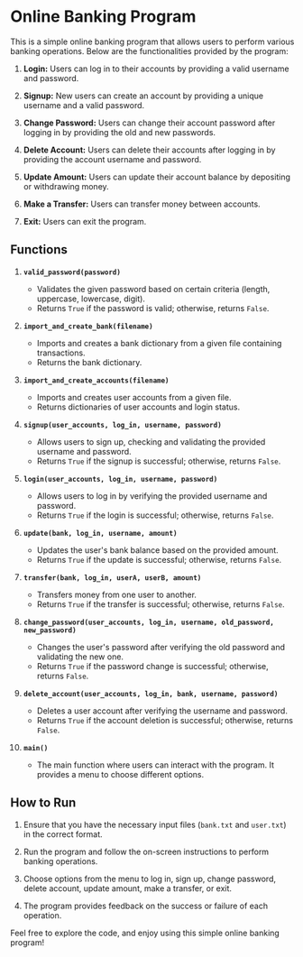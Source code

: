 # Online Banking Program

This is a simple online banking program that allows users to perform various banking operations. Below are the functionalities provided by the program:

1. **Login:** Users can log in to their accounts by providing a valid username and password.

2. **Signup:** New users can create an account by providing a unique username and a valid password.

3. **Change Password:** Users can change their account password after logging in by providing the old and new passwords.

4. **Delete Account:** Users can delete their accounts after logging in by providing the account username and password.

5. **Update Amount:** Users can update their account balance by depositing or withdrawing money.

6. **Make a Transfer:** Users can transfer money between accounts.

7. **Exit:** Users can exit the program.

## Functions

1. **`valid_password(password)`**
   - Validates the given password based on certain criteria (length, uppercase, lowercase, digit).
   - Returns `True` if the password is valid; otherwise, returns `False`.

2. **`import_and_create_bank(filename)`**
   - Imports and creates a bank dictionary from a given file containing transactions.
   - Returns the bank dictionary.

3. **`import_and_create_accounts(filename)`**
   - Imports and creates user accounts from a given file.
   - Returns dictionaries of user accounts and login status.

4. **`signup(user_accounts, log_in, username, password)`**
   - Allows users to sign up, checking and validating the provided username and password.
   - Returns `True` if the signup is successful; otherwise, returns `False`.

5. **`login(user_accounts, log_in, username, password)`**
   - Allows users to log in by verifying the provided username and password.
   - Returns `True` if the login is successful; otherwise, returns `False`.

6. **`update(bank, log_in, username, amount)`**
   - Updates the user's bank balance based on the provided amount.
   - Returns `True` if the update is successful; otherwise, returns `False`.

7. **`transfer(bank, log_in, userA, userB, amount)`**
   - Transfers money from one user to another.
   - Returns `True` if the transfer is successful; otherwise, returns `False`.

8. **`change_password(user_accounts, log_in, username, old_password, new_password)`**
   - Changes the user's password after verifying the old password and validating the new one.
   - Returns `True` if the password change is successful; otherwise, returns `False`.

9. **`delete_account(user_accounts, log_in, bank, username, password)`**
   - Deletes a user account after verifying the username and password.
   - Returns `True` if the account deletion is successful; otherwise, returns `False`.

10. **`main()`**
    - The main function where users can interact with the program. It provides a menu to choose different options.

## How to Run

1. Ensure that you have the necessary input files (`bank.txt` and `user.txt`) in the correct format.

2. Run the program and follow the on-screen instructions to perform banking operations.

3. Choose options from the menu to log in, sign up, change password, delete account, update amount, make a transfer, or exit.

4. The program provides feedback on the success or failure of each operation.

Feel free to explore the code, and enjoy using this simple online banking program!
